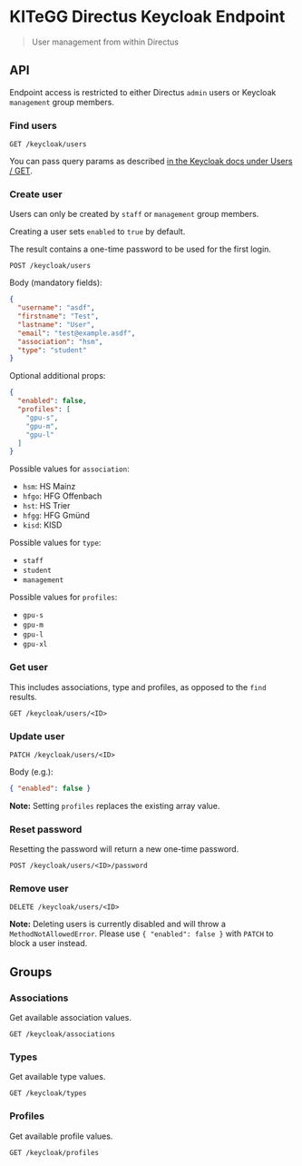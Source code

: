 # KITeGG Directus Keycloak Endpoint

> User management from within Directus

## API

Endpoint access is restricted to either Directus `admin` users or Keycloak `management` group members.

### Find users

```
GET /keycloak/users
```

You can pass query params as described
[in the Keycloak docs under Users / GET](https://www.keycloak.org/docs-api/18.0/rest-api/#_users_resource).

### Create user

Users can only be created by `staff` or `management` group members.

Creating a user sets `enabled` to `true` by default.

The result contains a one-time password to be used for the first login.

``` 
POST /keycloak/users
```

Body (mandatory fields):

```json
{
  "username": "asdf",
  "firstname": "Test",
  "lastname": "User",
  "email": "test@example.asdf",
  "association": "hsm",
  "type": "student"
}
```

Optional additional props:
```json
{
  "enabled": false,
  "profiles": [
    "gpu-s",
    "gpu-m",
    "gpu-l"
  ]
}
```

Possible values for `association`:

- `hsm`: HS Mainz
- `hfgo`: HFG Offenbach
- `hst`: HS Trier
- `hfgg`: HFG Gmünd
- `kisd`: KISD

Possible values for `type`:

- `staff`
- `student`
- `management`

Possible values for `profiles`:

- `gpu-s`
- `gpu-m`
- `gpu-l`
- `gpu-xl`

### Get user

This includes associations, type and profiles,
as opposed to the `find` results.

```
GET /keycloak/users/<ID>
```

### Update user

```
PATCH /keycloak/users/<ID>
```

Body (e.g.):
```json
{ "enabled": false }
```

**Note:** Setting `profiles` replaces the existing array value.

### Reset password

Resetting the password will return a new one-time password.

```
POST /keycloak/users/<ID>/password
```

### Remove user

```
DELETE /keycloak/users/<ID>
```

**Note:** Deleting users is currently disabled and will throw a `MethodNotAllowedError`.
Please use `{ "enabled": false }` with `PATCH` to block a user instead. 

## Groups

### Associations

Get available association values.

```
GET /keycloak/associations
```

### Types

Get available type values.

```
GET /keycloak/types
```

### Profiles

Get available profile values.

```
GET /keycloak/profiles
```
